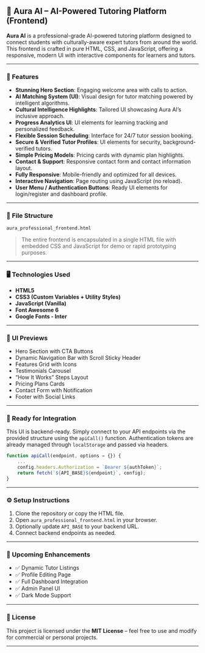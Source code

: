 ## 📘 Aura AI – AI-Powered Tutoring Platform (Frontend)

**Aura AI** is a professional-grade AI-powered tutoring platform designed to connect students with culturally-aware expert tutors from around the world. This frontend is crafted in pure HTML, CSS, and JavaScript, offering a responsive, modern UI with interactive components for learners and tutors.

---

### 🚀 Features

* **Stunning Hero Section**: Engaging welcome area with calls to action.
* **AI Matching System (UI)**: Visual design for tutor matching powered by intelligent algorithms.
* **Cultural Intelligence Highlights**: Tailored UI showcasing Aura AI’s inclusive approach.
* **Progress Analytics UI**: UI elements for learning tracking and personalized feedback.
* **Flexible Session Scheduling**: Interface for 24/7 tutor session booking.
* **Secure & Verified Tutor Profiles**: UI elements for security, background-verified tutors.
* **Simple Pricing Models**: Pricing cards with dynamic plan highlights.
* **Contact & Support**: Responsive contact form and contact information layout.
* **Fully Responsive**: Mobile-friendly and optimized for all devices.
* **Interactive Navigation**: Page routing using JavaScript (no reload).
* **User Menu / Authentication Buttons**: Ready UI elements for login/register and dashboard profile.

---

### 📁 File Structure

```
aura_professional_frontend.html
```

> The entire frontend is encapsulated in a single HTML file with embedded CSS and JavaScript for demo or rapid prototyping purposes.

---

### 🖥️ Technologies Used

* **HTML5**
* **CSS3 (Custom Variables + Utility Styles)**
* **JavaScript (Vanilla)**
* **Font Awesome 6**
* **Google Fonts - Inter**

---

### 📸 UI Previews

* Hero Section with CTA Buttons
* Dynamic Navigation Bar with Scroll Sticky Header
* Features Grid with Icons
* Testimonials Carousel
* “How It Works” Steps Layout
* Pricing Plans Cards
* Contact Form with Notification
* Footer with Social Links

---

### 🔐 Ready for Integration

This UI is backend-ready. Simply connect to your API endpoints via the provided structure using the `apiCall()` function. Authentication tokens are already managed through `localStorage` and passed via headers.

```js
function apiCall(endpoint, options = {}) {
    ...
    config.headers.Authorization = `Bearer ${authToken}`;
    return fetch(`${API_BASE}${endpoint}`, config);
}
```

---

### ⚙️ Setup Instructions

1. Clone the repository or copy the HTML file.
2. Open `aura_professional_frontend.html` in your browser.
3. Optionally update `API_BASE` to your backend URL.
4. Connect backend endpoints as needed.

---

### 🧪 Upcoming Enhancements

* ✅ Dynamic Tutor Listings
* ✅ Profile Editing Page
* ✅ Full Dashboard Integration
* ✅ Admin Panel UI
* ✅ Dark Mode Support

---

### 📄 License

This project is licensed under the **MIT License** – feel free to use and modify for commercial or personal projects.

---

